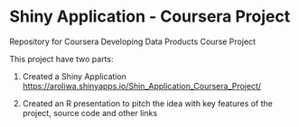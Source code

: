 # Shiny Application - Coursera Project

Repository for Coursera Developing Data Products Course Project

This project have two parts:
1. Created a Shiny Application
https://aroliwa.shinyapps.io/Shin_Application_Coursera_Project/

2. Created an R presentation to pitch the idea with key features of the project, source code and other links


